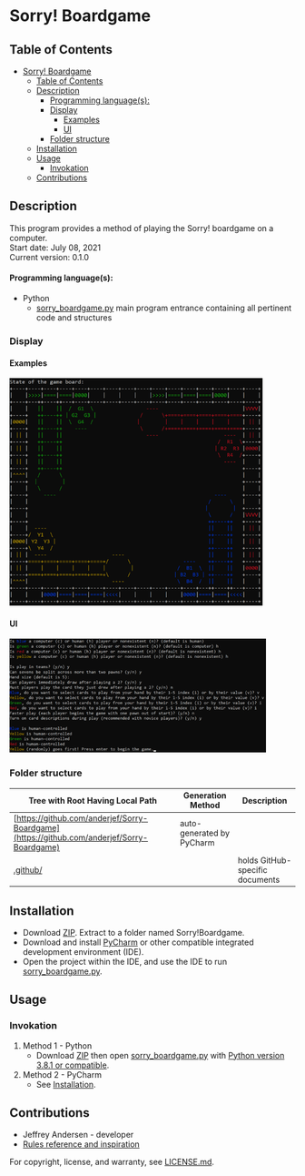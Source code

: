 # Sorry! Boardgame

## Table of Contents
- [Sorry! Boardgame](#sorry-boardgame)<br>
  - [Table of Contents](#table-of-contents)<br>
  - [Description](#description)<br>
      - [Programming language(s):](#programming-languages)<br>
    - [Display](#display)<br>
      - [Examples](#examples)<br>
      - [UI](#ui)<br>
    - [Folder structure](#folder-structure)<br>
  - [Installation](#installation)<br>
  - [Usage](#usage)<br>
    - [Invokation](#invokation)<br>
  - [Contributions](#contributions)<br>

## Description
This program provides a method of playing the Sorry! boardgame on a computer. <br>
Start date: July 08, 2021 <br>
Current version: 0.1.0 <br>
#### Programming language(s):
- Python
	- [sorry_boardgame.py](sorry_boardgame.py) main program entrance containing all pertinent code and structures

### Display
#### Examples
<img src="Picture1.png" alt="Initial Board State (4-Player Game)" height="400"/>

#### UI
<img src="Picture2.png" alt="Sample Setup Steps" height="200"/>

### Folder structure
| Tree with Root Having Local Path | Generation Method | Description |
| -------------------------------- | ----------------- | ----------- |
| [https://github.com/anderjef/Sorry-Boardgame](https://github.com/anderjef/Sorry-Boardgame) | auto-generated by PyCharm | <!-- --> |
| [.github/](.github/) | <!-- --> | holds GitHub-specific documents |

## Installation
- Download [ZIP](https://github.com/anderjef/Sorry-Boardgame/archive/main.zip). Extract to a folder named Sorry!Boardgame.
- Download and install [PyCharm](https://www.jetbrains.com/pycharm/download/#section=windows) or other compatible integrated development environment (IDE).
- Open the project within the IDE, and use the IDE to run [sorry_boardgame.py](sorry_boardgame.py).

## Usage
### Invokation
1. Method 1 - Python
	- Download [ZIP](https://github.com/anderjef/Sorry-Boardgame/archive/main.zip) then open [sorry_boardgame.py](sorry_boardgame.py) with [Python version 3.8.1 or compatible](https://www.python.org/downloads/).
2. Method 2 - PyCharm
	- See [Installation](#installation).

## Contributions
- Jeffrey Andersen - developer
- [Rules reference and inspiration](https://www.hasbro.com/common/documents/dad288711c4311ddbd0b0800200c9a66/46ACC68319B9F36910005BB69E429D41.pdf)

For copyright, license, and warranty, see [LICENSE.md](LICENSE.md).
